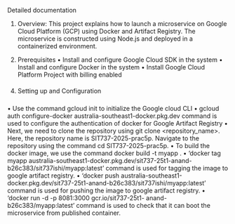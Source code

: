 Detailed documentation
1.	Overview:
This project explains how to launch a microservice on Google Cloud Platform (GCP) using Docker and Artifact Registry. The microservice is constructed using Node.js and deployed in a containerized environment.

2.	Prerequisites
•	Install and configure Google Cloud SDK in the system
•	Install and configure Docker in the system
•	Install Google Cloud Platform Project with billing enabled

####
4.	Setting up and Configuration
#####
•	Use the command gcloud init to initialize the Google cloud CLI
•	gcloud auth configure-docker australia-southeast1-docker.pkg.dev command is used to configure the authentication of docker for Google Artifact Registry
•	Next, we need to clone the repository using git clone <repository_name>. Here, the repository name is SIT737-2025-prac5p. Navigate to the repository using the command cd SIT737-2025-prac5p.
•	To build the docker image, we use the command docker build -t myapp .
•	‘docker tag myapp australia-southeast1-docker.pkg.dev/sit737-25t1-anand-b26c383/sit737ishi/myapp:latest’  command is used for tagging the image to google artifact registry.
•	‘docker push australia-southeast1-docker.pkg.dev/sit737-25t1-anand-b26c383/sit737ishi/myapp:latest’  command is used for pushing the image to google artifact registry.
•	‘docker run -d -p 8081:3000 gcr.io/sit737-25t1- anand-b26c383/myapp:latest’ command is used to check that it can boot the microservice from published container.	
